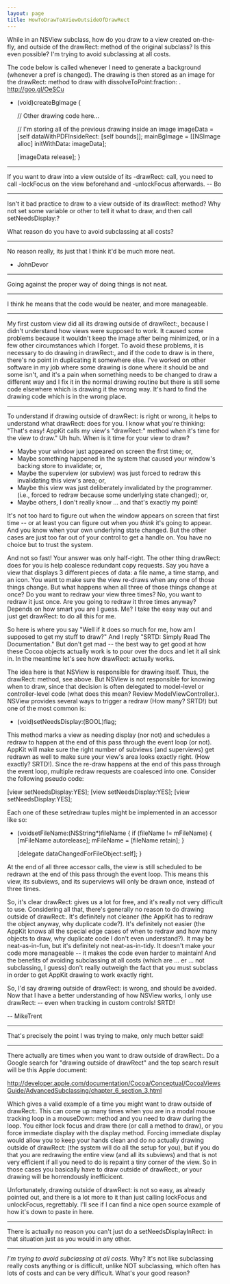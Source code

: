 ```yaml
---
layout: page
title: HowToDrawToAViewOutsideOfDrawRect
---
```




While in an NSView subclass, how do you draw to a view created on-the-fly, and outside of the drawRect: method of the original subclass? Is this even possible? I'm trying to avoid subclassing at all costs. 

The code below is called whenever I need to generate a background (whenever a pref is changed). The drawing is then stored as an image for the drawRect: method to draw with dissolveToPoint:fraction: .  http://goo.gl/OeSCu
    
- (void)createBgImage
{


    // Other drawing code here...


    // I'm storing all of the previous drawing inside an image
    imageData = [self dataWithPDFInsideRect: [self bounds]];
    mainBgImage = [[NSImage alloc] initWithData: imageData];
    
    [imageData release]; 
}


----

If you want to draw into a view outside of its -drawRect: call, you need to call -lockFocus on the view beforehand and -unlockFocus afterwards.  -- Bo

----

Isn't it bad practice to draw to a view outside of its drawRect: method? Why not set some variable or other to tell it what to draw, and then call setNeedsDisplay:?

What reason do you have to avoid subclassing at all costs?

----

No reason really, its just that I think it'd be much more neat.
- JohnDevor

----

Going against the proper way of doing things is not neat.

----

I think he means that the code would be neater, and more manageable.

----

My first custom view did all its drawing outside of drawRect:, because I didn't understand how views were supposed to work. It caused some problems because it wouldn't keep the image after being minimized, or in a few other circumstances which I forget. To avoid these problems, it is necessary to do drawing in drawRect:, and if the code to draw is in there, there's no point in duplicating it somewhere else. I've worked on other software in my job where some drawing is done where it should be and some isn't, and it's a pain when something needs to be changed to draw a different way and I fix it in the normal drawing routine but there is still some code elsewhere which is drawing it the wrong way. It's hard to find the drawing code which is in the wrong place.

----

To understand if drawing outside of drawRect: is right or wrong, it helps to understand what drawRect: does for you. I know what you're thinking: "That's easy! AppKit calls my view's "drawRect:" method when it's time for the view to draw." Uh huh. When is it time for your view to draw? 


* Maybe your window just appeared on screen the first time; or,
* Maybe something happened in the system that caused your window's backing store to invalidate; or,
* Maybe the superview (or subview) was just forced to redraw this invalidating this view's area; or, 
* Maybe this view was just deliberately invalidated by the programmer. (i.e., forced to redraw because some underlying state changed); or,
* Maybe others, I don't really know ... and that's exactly my point!


It's not too hard to figure out when the window appears on screen that first time -- or at least you can figure out when you *think* it's going to appear. And you know when your own underlying state changed. But the other cases are just too far out of your control to get a handle on. You have no choice but to trust the system.

And not so fast! Your answer was only half-right. The other thing drawRect: does for you is help coalesce redundant copy requests. Say you have a view that displays 3 different pieces of data: a file name, a time stamp, and an icon. You want to make sure the view re-draws when any one of those things change. But what happens when all three of those things change at once? Do you want to redraw your view three times? No, you want to redraw it just once. Are you going to redraw it three times anyway? Depends on how smart you are I guess. Me? I take the easy way out and just get drawRect: to do all this for me.

So here is where you say "Well if it does so much for me, how am I supposed to get my stuff to draw?" And I reply "SRTD: Simply Read The Documentation." But don't get mad -- the best way to get good at how these Cocoa objects actually work is to pour over the docs and let it all sink in. In the meantime let's see how drawRect: actually works.

The idea here is that NSView is responsible for drawing itself. Thus, the drawRect: method, see above. But NSView is not responsible for knowing when to draw, since that decision is often delegated to model-level or controller-level code (what does this mean? Review ModelViewController.). NSView provides several ways to trigger a redraw (How many? SRTD!) but one of the most common  is:

    
- (void)setNeedsDisplay:(BOOL)flag;


This method marks a view as needing display (nor not) and schedules a redraw to happen at the end of this pass through the event loop (or not). AppKit will make sure the right number of subviews (and superviews) get redrawn as well to make sure your view's area looks exactly right. (How exactly? SRTD!). Since the re-draw happens at the end of this pass through the event loop, multiple redraw requests are coalesced into one. Consider the following pseudo code:

    
<set the file name>
[view setNeedsDisplay:YES];
<set the time stamp>
[view setNeedsDisplay:YES];
<set the icon>
[view setNeedsDisplay:YES];


Each one of these set/redraw tuples might be implemented in an accessor like so:

    
- (voidsetFileName:(NSString*)fileName
{
    if (fileName != mFileName) {
        [mFileName autorelease];
        mFileName = [fileName retain];
    }

    [delegate dataChangedForFileObject:self];
}


At the end of all three accessor calls, the view is still scheduled to be redrawn at the end of this pass through the event loop. This means this view, its subviews, and its superviews will only be drawn once, instead of three times.

So, it's clear drawRect: gives us a lot for free, and it's really not very difficult to use. Considering all that, there's generally no reason to do drawing outside of drawRect:. It's definitely not cleaner (the AppKit has to redraw the object anyway, why duplicate code?). It's definitely not easier (the AppKit knows all the special edge cases of when to redraw and how many objects to draw, why duplicate code I don't even understand?). It may be neat-as-in-fun, but it's definitely not neat-as-in-tidy. It doesn't make your code more manageable -- it makes the code even harder to maintain! And the benefits of avoiding subclassing at all costs (which are ... er ... not subclassing, I guess) don't really outweigh the fact that you must subclass in order to get AppKit drawing to work exactly right.

So, I'd say drawing outside of drawRect: is wrong, and should be avoided. Now that I have a better understanding of how NSView works, I only use drawRect: -- even when tracking in custom controls! SRTD!

-- MikeTrent

----

That's precisely the point I was trying to make, only much better said!

----

There actually are times when you want to draw outside of drawRect:. Do a Google search for "drawing outside of drawRect" and the top search result will be this Apple document:

http://developer.apple.com/documentation/Cocoa/Conceptual/CocoaViewsGuide/AdvancedSubclassing/chapter_6_section_3.html

Which gives a valid example of a time you might want to draw outside of drawRect:. This can come up many times when you are in a modal mouse tracking loop in a mouseDown: method and you need to draw during the loop. You either lock focus and draw there (or call a method to draw), or you force immediate display with the display method. Forcing immediate display would allow you to keep your hands clean and do no actually drawing outside of drawRect: (the system will do all the setup for you), but if you do that you are redrawing the entire view (and all its subviews) and that is not very efficient if all you need to do is repaint a tiny corner of the view. So in those cases you basically have to draw outside of drawRect:, or your drawing will be horrendously inefficicent.

Unfortunately, drawing outside of drawRect: is not so easy, as already pointed out, and there is a lot more to it than just calling lockFocus and unlockFocus, regrettably. I'll see if I can find a nice open source example of how it's down to paste in here.

----
There is actually no reason you can't just do a setNeedsDisplayInRect: in that situation just as you would in any other.

----
*I'm trying to avoid subclassing at all costs.* Why? It's not like subclassing really costs anything or is difficult, unlike NOT subclassing, which often has lots of costs and can be very difficult. What's your good reason?

